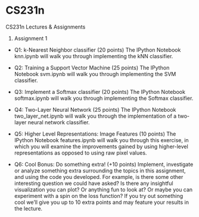 # CS231n
CS231n Lectures &amp; Assignments

1. Assignment 1
 * Q1: k-Nearest Neighbor classifier (20 points)
 The IPython Notebook knn.ipynb will walk you through implementing the kNN classifier.
 
 * Q2: Training a Support Vector Machine (25 points)
 The IPython Notebook svm.ipynb will walk you through implementing the SVM classifier.
 
 * Q3: Implement a Softmax classifier (20 points)
 The IPython Notebook softmax.ipynb will walk you through implementing the Softmax classifier.
 
 * Q4: Two-Layer Neural Network (25 points)
 The IPython Notebook two_layer_net.ipynb will walk you through the implementation of a two-layer neural network classifier.
 
 * Q5: Higher Level Representations: Image Features (10 points)
 The IPython Notebook features.ipynb will walk you through this exercise, in which you will examine the improvements gained by using higher-level representations as opposed to using raw pixel values.
 
 * Q6: Cool Bonus: Do something extra! (+10 points)
 Implement, investigate or analyze something extra surrounding the topics in this assignment, and using the code you developed. For example, is there some other interesting question we could have asked? Is there any insightful visualization you can plot? Or anything fun to look at? Or maybe you can experiment with a spin on the loss function? If you try out something cool we’ll give you up to 10 extra points and may feature your results in the lecture.
